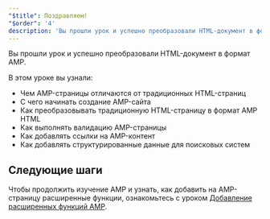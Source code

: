 ```yaml
---
"$title": Поздравляем!
"$order": '4'
description: 'Вы прошли урок и успешно преобразовали HTML-документ в формат AMP. В этом уроке вы узнали: - Чем AMP-страницы отличаются от...'
---
```


Вы прошли урок и успешно преобразовали HTML-документ в формат AMP.

В этом уроке вы узнали:

- Чем AMP-страницы отличаются от традиционных HTML-страниц
- С чего начинать создание AMP-сайта
- Как преобразовывать традиционную HTML-страницу в формат AMP HTML
- Как выполнять валидацию AMP-страницы
- Как добавлять ссылки на AMP-контент
- Как добавлять структурированные данные для поисковых систем

## Следующие шаги

Чтобы продолжить изучение AMP и узнать, как добавить на AMP-страницу расширенные функции, ознакомьтесь с уроком [Добавление расширенных функций AMP](../../../../documentation/guides-and-tutorials/start/add_advanced/index.md).
